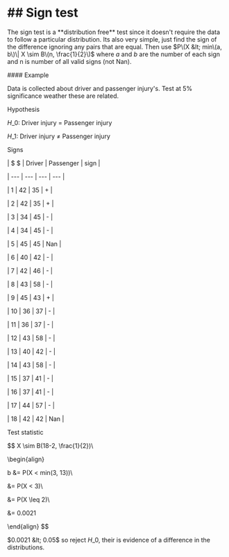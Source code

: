 # \#\# Sign test

The sign test is a \*\*distribution free\*\* test since it doesn't require the data to follow a particular distribution. Its also very simple, just find the sign of the difference ignoring any pairs that are equal. Then use $P\(X &lt; min\(a, b\)\| X \sim B\(n, \frac{1}{2}\)$ where $a$ and $b$ are the number of each sign and n is number of all valid signs \(not Nan\).

\#\#\#\# Example

Data is collected about driver and passenger injury's. Test at 5% significance weather these are related.

Hypothesis

$H\_0$: Driver injury $=$ Passenger injury

$H\_1$: Driver injury $\ne$ Passenger injury

Signs

\| $ $ \| Driver \| Passenger \| sign \|

\| --- \| --- \| --- \| --- \|

\| 1 \| 42 \| 35 \| + \|

\| 2 \| 42 \| 35 \| + \|

\| 3 \| 34 \| 45 \| - \|

\| 4 \| 34 \| 45 \| - \|

\| 5 \| 45 \| 45 \| Nan \|

\| 6 \| 40 \| 42 \| - \|

\| 7 \| 42 \| 46 \| - \|

\| 8 \| 43 \| 58 \| - \|

\| 9 \| 45 \| 43 \| + \|

\| 10 \| 36 \| 37 \| - \|

\| 11 \| 36 \| 37 \| - \|

\| 12 \| 43 \| 58 \| - \|

\| 13 \| 40 \| 42 \| - \|

\| 14 \| 43 \| 58 \| - \|

\| 15 \| 37 \| 41 \| - \|

\| 16 \| 37 \| 41 \| - \|

\| 17 \| 44 \| 57 \| - \|

\| 18 \| 42 \| 42 \| Nan \|

Test statistic


$$
X \sim B\(18-2, \frac{1}{2}\)\\

\begin{align}

b &= P\(X &lt; min\(3, 13\)\)\\

   &= P\(X &lt; 3\)\\

   &= P\(X \leq 2\)\\

   &= 0.0021

\end{align}
$$


$0.0021 &lt; 0.05$ so reject $H\_0$, their is evidence of a difference in the distributions.

